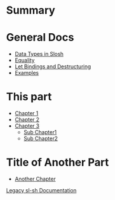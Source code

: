 # Summary

# General Docs

- [Data Types in Slosh](./containers.md)
- [Equality](./equality.md)
- [Let Bindings and Destructuring](./let.md)
- [Examples](./end_to_end.md)


# This part

- [Chapter 1](./chapter_1.md)
- [Chapter 2]()
- [Chapter 3]()
   - [Sub Chapter1]()
   - [Sub Chapter2]()

# Title of Another Part

- [Another Chapter]()

[Legacy sl-sh Documentation](legacy/index.html)
